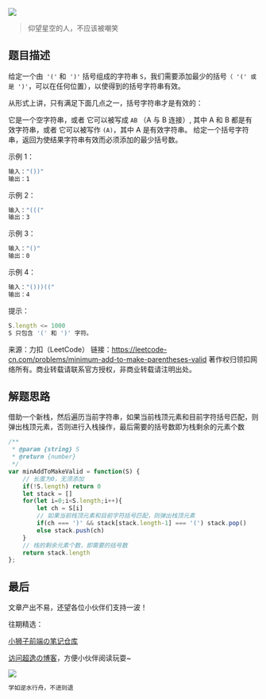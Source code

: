 ![](https://imgconvert.csdnimg.cn/aHR0cHM6Ly9jZG4uanNkZWxpdnIubmV0L2doL2Nob2NvbGF0ZTE5OTkvY2RuL2ltZy8yMDIwMDgyODE0NTUyMS5qcGc?x-oss-process=image/format,png)
>仰望星空的人，不应该被嘲笑

## 题目描述
给定一个由` '('` 和` ')'` 括号组成的字符串 `S`，我们需要添加最少的括号`（ '(' 或是 ')'`，可以在任何位置），以使得到的括号字符串有效。

从形式上讲，只有满足下面几点之一，括号字符串才是有效的：

它是一个空字符串，或者
它可以被写成 `AB` （A 与 B 连接）, 其中 A 和 B 都是有效字符串，或者
它可以被写作 `(A)`，其中 A 是有效字符串。
给定一个括号字符串，返回为使结果字符串有效而必须添加的最少括号数。

 

示例 1：

```javascript
输入："())"
输出：1
```

示例 2：

```javascript
输入："((("
输出：3
```

示例 3：

```javascript
输入："()"
输出：0
```

示例 4：

```javascript
输入："()))(("
输出：4
```

提示：

```javascript
S.length <= 1000
S 只包含 '(' 和 ')' 字符。
```

来源：力扣（LeetCode）
链接：https://leetcode-cn.com/problems/minimum-add-to-make-parentheses-valid
著作权归领扣网络所有。商业转载请联系官方授权，非商业转载请注明出处。


## 解题思路
借助一个新栈，然后遍历当前字符串，如果当前栈顶元素和目前字符括号匹配，则弹出栈顶元素，否则进行入栈操作，最后需要的括号数即为栈剩余的元素个数

```javascript
/**
 * @param {string} S
 * @return {number}
 */
var minAddToMakeValid = function(S) {
    // 长度为0，无须添加
    if(!S.length) return 0
    let stack = []
    for(let i=0;i<S.length;i++){
        let ch = S[i]
        // 如果当前栈顶元素和目前字符括号匹配，则弹出栈顶元素
        if(ch === ')' && stack[stack.length-1] === '(') stack.pop()
        else stack.push(ch)
    }
    // 栈的剩余元素个数，即需要的括号数
    return stack.length
};
```

## 最后
文章产出不易，还望各位小伙伴们支持一波！

往期精选：

<a href="https://github.com/Chocolate1999/Front-end-learning-to-organize-notes">小狮子前端の笔记仓库</a>

<a href="https://yangchaoyi.vip/">访问超逸の博客</a>，方便小伙伴阅读玩耍~

![](https://img-blog.csdnimg.cn/2020090211491121.png#pic_center)

```javascript
学如逆水行舟，不进则退
```